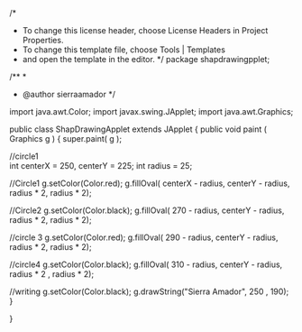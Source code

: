 /*
 * To change this license header, choose License Headers in Project Properties.
 * To change this template file, choose Tools | Templates
 * and open the template in the editor.
 */
package shapdrawingpplet;

/**
 *
 * @author sierraamador
 */

import java.awt.Color;
import javax.swing.JApplet;
import java.awt.Graphics;

public class ShapDrawingApplet extends JApplet
{
    public void paint ( Graphics g )
    {
     super.paint( g );
 
//circle1     
int centerX = 250, centerY = 225;
int radius = 25;

//Circle1
g.setColor(Color.red);
g.fillOval( centerX - radius, centerY - radius, radius * 2, radius * 2);

//Circle2
g.setColor(Color.black);
g.fillOval( 270 - radius, centerY - radius, radius * 2, radius * 2);

//circle 3
g.setColor(Color.red);
g.fillOval( 290 - radius, centerY - radius, radius * 2, radius * 2);

//circle4
g.setColor(Color.black);
g.fillOval( 310 - radius, centerY - radius, radius * 2 , radius * 2);

//writing
g.setColor(Color.black);
g.drawString("Sierra Amador", 250 , 190);
    }
    
}
